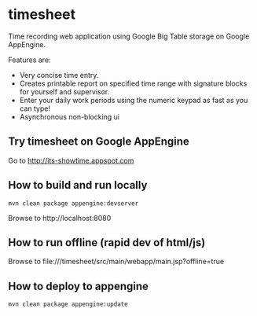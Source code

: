 timesheet
=========

Time recording web application using Google Big Table storage on Google AppEngine. 

Features are:

* Very concise time entry.
* Creates printable report on specified time range with signature blocks for yourself and supervisor.
* Enter your daily work periods using the numeric keypad as fast as you can type!
* Asynchronous non-blocking ui


Try timesheet on Google AppEngine
----------------------------------
Go to http://its-showtime.appspot.com

How to build and run locally
-----------------------------
    mvn clean package appengine:devserver
Browse to http://localhost:8080

How to run offline (rapid dev of html/js)
------------------------------------------

Browse to file://<WORKSPACE>/timesheet/src/main/webapp/main.jsp?offline=true

How to deploy to appengine
----------------------------
    mvn clean package appengine:update


